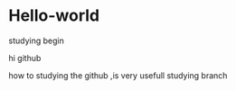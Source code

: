 # Hello-world
studying begin

hi github

how to studying the github ,is very usefull
studying branch
